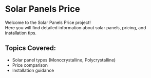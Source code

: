# Solar Panels Price
Welcome to the Solar Panels Price project!  
Here you will find detailed information about solar panels, pricing, and installation tips.

## Topics Covered:
- Solar panel types (Monocrystalline, Polycrystalline)
- Price comparison
- Installation guidance
